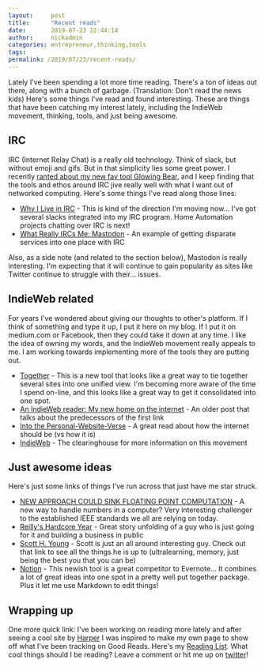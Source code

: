 ```yaml
---
layout:     post
title:      "Recent reads"
date:       2019-07-23 22:44:14
author:     nickadmin
categories: entrepreneur,thinking,tools
tags:  
permalink: /2019/07/23/recent-reads/
---
```

Lately I've been spending a lot more time reading. There's a ton of ideas out there, along with a bunch of garbage. (Translation: Don't read the news kids) Here's some things I've read and found interesting. These are things that have been catching my interest lately, including the IndieWeb movement, thinking, tools, and just being awesome. 

## IRC

IRC (Internet Relay Chat) is a really old technology. Think of slack, but without emoji and gifs. But in that simplicity lies some great power. I recently [ranted about my new fav tool Glowing Bear](https://ironboundsoftware.com/blog/2019/06/22/recent-tools-ive-discovered/), and I keep finding that the tools and ethos around IRC jive really well with what I want out of networked computing. Here's some things I've read along those lines: 

  * [Why I Live in IRC](https://aaronparecki.com/2015/08/29/8/why-i-live-in-irc) \- This is kind of the direction I'm moving now... I've got several slacks integrated into my IRC program. Home Automation projects chatting over IRC is next!
  * [What Really IRCs Me: Mastodon](https://www.linuxjournal.com/content/what-really-ircs-me-mastodon) \- An example of getting disparate services into one place with IRC

Also, as a side note (and related to the section below), Mastodon is really interesting. I'm expecting that it will continue to gain popularity as sites like Twitter continue to struggle with their... issues. 

## IndieWeb related

For years I've wondered about giving our thoughts to other's platform. If I think of something and type it up, I put it here on my blog. If I put it on medium.com or Facebook, then they could take it down at any time. I like the idea of owning my words, and the IndieWeb movement really appeals to me. I am working towards implementing more of the tools they are putting out. 

  * [Together](https://grant.codes/2019/07/08/together) \- This is a new tool that looks like a great way to tie together several sites into one unified view. I'm becoming more aware of the time I spend on-line, and this looks like a great way to get it consolidated into one spot.
  * [An IndieWeb reader: My new home on the internet](https://aaronparecki.com/2018/04/20/46/indieweb-reader-my-new-home-on-the-internet) \- An older post that talks about the predecessors of the first link
  * [Into the Personal-Website-Verse](https://matthiasott.com/articles/into-the-personal-website-verse) \- A great read about how the internet should be (vs how it is)
  * [IndieWeb](https://indieweb.org/) \- The clearinghouse for more information on this movement



## Just awesome ideas

Here's just some links of things I've run across that just have me star struck. 

  * [NEW APPROACH COULD SINK FLOATING POINT COMPUTATION](https://www.nextplatform.com/2019/07/08/new-approach-could-sink-floating-point-computation/) \- A new way to handle numbers in a computer? Very interesting challenger to the established IEEE standards we all are relying on today.
  * [Reilly's Hardcore Year](https://rchase.com/) \- Great story unfolding of a guy who is just going for it and building a business in public
  * [Scott H. Young](https://www.scotthyoung.com/blog/articles/) \- Scott is just an all around interesting guy. Check out that link to see all the things he is up to (ultralearning, memory, just being the best you that you can be)
  * [Notion](https://notion.so) \- This newish tool is a great competitor to Evernote... It combines a lot of great ideas into one spot in a pretty well put together package. Plus it let me use Markdown to edit things!



## Wrapping up

One more quick link: I've been working on reading more lately and after seeing a cool site by [Harper](https://twitter.com/harper) I was inspired to make my own page to show off what I've been tracking on Good Reads. Here's my [Reading List](http://reading.ironboundsoftware.com). What cool things should I be reading? Leave a comment or hit me up on [twitter](https://twitter.com/nloadholtes)!
<!--stackedit_data:
eyJoaXN0b3J5IjpbLTM2NDAxMDcxNl19
-->